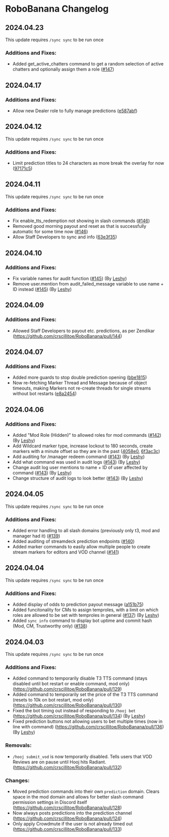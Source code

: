# RoboBanana Changelog
## 2024.04.23
This update requires `/sync sync` to be run once
### Additions and Fixes:
- Added get_active_chatters command to get a random selection of active chatters and optionally assign them a role ([#147](https://github.com/crscillitoe/RoboBanana/pull/147))
## 2024.04.17
### Additions and Fixes:
- Allow new Dealer role to fully manage predictions ([e587abf](https://github.com/crscillitoe/RoboBanana/commit/e587abfd233e9ba11837ab92f1013fdf47439eeb))
## 2024.04.12
This update requires `/sync sync` to be run once
### Additions and Fixes:
- Limit prediction titles to 24 characters as more break the overlay for now ([97171c5](https://github.com/crscillitoe/RoboBanana/commit/97171c5fc8d054c28431bebbfc6a969b05cc4d58))
## 2024.04.11
This update requires `/sync sync` to be run once
### Additions and Fixes:
- Fix enable_tts_redemption not showing in slash commands ([#146](https://github.com/crscillitoe/RoboBanana/pull/146))
- Removed good morning payout and reset as that is successfully automatic for some time now ([#146](https://github.com/crscillitoe/RoboBanana/pull/146))
- Allow Staff Developers to sync and info ([63e3f35](https://github.com/crscillitoe/RoboBanana/commit/63e3f35e84e8e43b6285bccd428c3216491fefab))
## 2024.04.10
### Additions and Fixes:
- Fix variable names for audit function ([#145](https://github.com/crscillitoe/RoboBanana/pull/142)) (By [Leshy](https://github.com/lorinvzyl))
- Remove user.mention from audit_failed_message variable to use name + ID instead ([#145](https://github.com/crscillitoe/RoboBanana/pull/142)) (By [Leshy](https://github.com/lorinvzyl))
## 2024.04.09
### Additions and Fixes:
- Allowed Staff Developers to payout etc. predictions, as per Zendikar (https://github.com/crscillitoe/RoboBanana/pull/144)
## 2024.04.07
### Additions and Fixes:
- Added more guards to stop double prediction opening ([bbe1815](https://github.com/crscillitoe/RoboBanana/commit/bbe1815bf1599a0c662658cdcbc417732055028b))
- Now re-fetching Marker Thread and Message because of object timeouts, making Markers not re-create threads for single streams without bot restarts ([e8a2454](https://github.com/crscillitoe/RoboBanana/commit/e8a24545c1fd7b75ae693eee78d07348a6f61105))
## 2024.04.06
### Additions and Fixes:
- Added "Mod Role (Hidden)" to allowed roles for mod commands ([#142](https://github.com/crscillitoe/RoboBanana/pull/142)) (By [Leshy](https://github.com/lorinvzyl))
- Add Wildcard marker type, increase lockout to 180 seconds, create markers with a minute offset so they are in the past ([4058e0](https://github.com/crscillitoe/RoboBanana/commit/4058e035f771f9b8dd3d43ed42bef24dd0a10a48), [6f3ac3c](https://github.com/crscillitoe/RoboBanana/commit/6f3ac3c5e43d13e20a74054076ba9780a3f1c333))
- Add auditing for /manager redeem command ([#143](https://github.com/crscillitoe/RoboBanana/pull/143)) (By [Leshy](https://github.com/lorinvzyl))
- Add what command was used in audit logs ([#143](https://github.com/crscillitoe/RoboBanana/pull/143)) (By [Leshy](https://github.com/lorinvzyl))
- Change audit log user mentions to name + ID of user affected by command ([#143](https://github.com/crscillitoe/RoboBanana/pull/143)) (By [Leshy](https://github.com/lorinvzyl))
- Change structure of audit logs to look better ([#143](https://github.com/crscillitoe/RoboBanana/pull/143)) (By [Leshy](https://github.com/lorinvzyl))
## 2024.04.05
This update requires `/sync sync` to be run once
### Additions and Fixes:
- Added error handling to all slash domains (previously only t3, mod and manager had it) ([#139](https://github.com/crscillitoe/RoboBanana/pull/139))
- Added auditing of streamdeck prediction endpoints ([#140](https://github.com/crscillitoe/RoboBanana/pull/140))
- Added marker commands to easily allow multiple people to create stream markers for editors and VOD channel ([#141](https://github.com/crscillitoe/RoboBanana/pull/141))

## 2024.04.04
This update requires `/sync sync` to be run once
### Additions and Fixes:
- Added display of odds to prediction payout message ([a151b75](https://github.com/crscillitoe/RoboBanana/commit/a151b753cac61c3c4a152c24105e4bfc2cdab2bb))
- Added funcitonality for CMs to assign temproles, with a limit on which roles are allowed to be set with temproles in general ([#137](https://github.com/crscillitoe/RoboBanana/pull/137)) (By [Leshy](https://github.com/lorinvzyl))
- Added `sync info` command to display bot uptime and commit hash (Mod, CM, Trustworthy only) ([#138](https://github.com/crscillitoe/RoboBanana/pull/138))

## 2024.04.03
This update requires `/sync sync` to be run once
### Additions and Fixes:
- Added command to temporarily disable T3 TTS command (stays disabled until bot restart or enable command, mod only) (https://github.com/crscillitoe/RoboBanana/pull/129)
- Added command to temporarily set the price of the T3 TTS command (resets to 10k on bot restart, mod only) (https://github.com/crscillitoe/RoboBanana/pull/130)
- Fixed the bot timing out instead of responding to `/hooj bet` (https://github.com/crscillitoe/RoboBanana/pull/134) (By [Leshy](https://github.com/lorinvzyl))
- Fixed prediction buttons not allowing users to bet multiple times (now in line with command) (https://github.com/crscillitoe/RoboBanana/pull/136) (By [Leshy](https://github.com/lorinvzyl))

### Removals:
- `/hooj submit_vod` is now temporarily disabled. Tells users that VOD Reviews are on pause until Hooj hits Radiant. (https://github.com/crscillitoe/RoboBanana/pull/132)

### Changes:
- Moved prediction commands into their own `prediction` domain. Clears space in the mod domain and allows for better slash command permission settings in Discord itself (https://github.com/crscillitoe/RoboBanana/pull/128)
- Now always posts predictions into the prediction channel (https://github.com/crscillitoe/RoboBanana/pull/124)
- Only apply Crowdmute if the user is not already timed out (https://github.com/crscillitoe/RoboBanana/pull/133)
